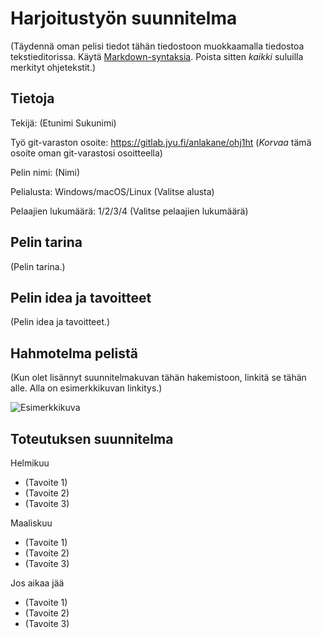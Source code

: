 # Harjoitustyön suunnitelma

(Täydennä oman pelisi tiedot tähän tiedostoon muokkaamalla 
tiedostoa tekstieditorissa. Käytä [Markdown-syntaksia](https://about.gitlab.com/handbook/markdown-guide/).
Poista sitten *kaikki* suluilla merkityt ohjetekstit.)

## Tietoja 

Tekijä: (Etunimi Sukunimi)

Työ git-varaston osoite: <https://gitlab.jyu.fi/anlakane/ohj1ht> (*Korvaa* tämä osoite oman git-varastosi osoitteella)

Pelin nimi: (Nimi)

Pelialusta: Windows/macOS/Linux (Valitse alusta)

Pelaajien lukumäärä: 1/2/3/4 (Valitse pelaajien lukumäärä)

## Pelin tarina

(Pelin tarina.)

## Pelin idea ja tavoitteet

(Pelin idea ja tavoitteet.)

## Hahmotelma pelistä

(Kun olet lisännyt suunnitelmakuvan tähän hakemistoon, linkitä se tähän alle. Alla on esimerkkikuvan linkitys.)

![Esimerkkikuva](esimerkkikuva.png "Esimerkkikuva")

## Toteutuksen suunnitelma

Helmikuu

- (Tavoite 1)
- (Tavoite 2)
- (Tavoite 3)

Maaliskuu

- (Tavoite 1)
- (Tavoite 2)
- (Tavoite 3)

Jos aikaa jää

- (Tavoite 1)
- (Tavoite 2)
- (Tavoite 3)
